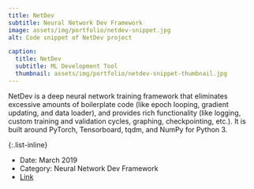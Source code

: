 ```yaml
---
title: NetDev
subtitle: Neural Network Dev Framework
image: assets/img/portfolio/netdev-snippet.jpg
alt: Code snippet of NetDev project

caption:
  title: NetDev
  subtitle: ML Development Tool
  thumbnail: assets/img/portfolio/netdev-snippet-thumbnail.jpg
---
```

NetDev is a deep neural network training framework that eliminates excessive amounts of boilerplate code (like epoch looping, gradient updating, and data loader), and provides rich functionality (like logging, custom training and validation cycles, graphing, checkpointing, etc.). It is built around PyTorch, Tensorboard, tqdm, and NumPy for Python 3. 

{:.list-inline}
- Date: March 2019
- Category: Neural Network Dev Framework
- [Link](https://github.com/AudreyBeard/netdev)

